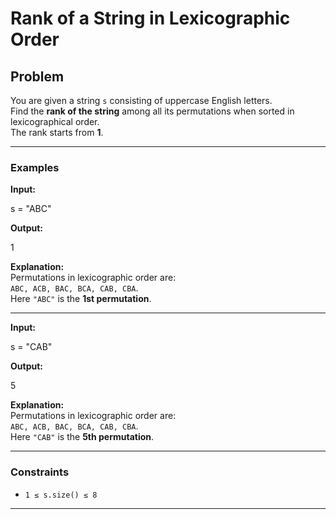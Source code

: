 # Rank of a String in Lexicographic Order

## Problem
You are given a string `s` consisting of uppercase English letters.  
Find the **rank of the string** among all its permutations when sorted in lexicographical order.  
The rank starts from **1**.

---

### Examples

**Input:**

s = "ABC"

**Output:**

1

**Explanation:**  
Permutations in lexicographic order are:  
`ABC, ACB, BAC, BCA, CAB, CBA`.  
Here `"ABC"` is the **1st permutation**.

---

**Input:**

s = "CAB"

**Output:**

5

**Explanation:**  
Permutations in lexicographic order are:  
`ABC, ACB, BAC, BCA, CAB, CBA`.  
Here `"CAB"` is the **5th permutation**.

---

### Constraints
- `1 ≤ s.size() ≤ 8`

---
